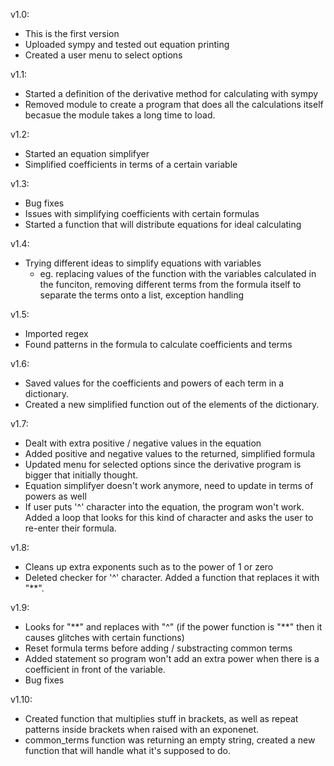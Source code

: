 v1.0:
- This is the first version
- Uploaded sympy and tested out equation printing
- Created a user menu to select options

v1.1:
- Started a definition of the derivative method for calculating with sympy
- Removed module to create a program that does all the calculations itself becasue the module takes a long time to load.

v1.2:
- Started an equation simplifyer
- Simplified coefficients in terms of a certain variable

v1.3:
- Bug fixes
- Issues with simplifying coefficients with certain formulas
- Started a function that will distribute equations for ideal calculating

v1.4:
- Trying different ideas to simplify equations with variables 
    - eg. replacing values of the function with the variables calculated in the funciton, removing different terms from the formula itself to separate the terms onto a list, exception handling

v1.5:
- Imported regex
- Found patterns in the formula to calculate coefficients and terms

v1.6:
- Saved values for the coefficients and powers of each term in a dictionary.
- Created a new simplified function out of the elements of the dictionary.

v1.7:
- Dealt with extra positive / negative values in the equation
- Added positive and negative values to the returned, simplified formula
- Updated menu for selected options since the derivative program is bigger that initially thought.
- Equation simplifyer doesn't work anymore, need to update in terms of powers as well
- If user puts '^' character into the equation, the program won't work. Added a loop that looks for this kind of character and asks the user to re-enter their formula.

v1.8:
- Cleans up extra exponents such as to the power of 1 or zero
- Deleted checker for '^' character. Added a function that replaces it with "\**".

v1.9:
- Looks for "\*\*" and replaces with "^" (if the power function is "**" then it causes glitches with certain functions)
- Reset formula terms before adding / substracting common terms
- Added statement so program won't add an extra power when there is a coefficient in front of the variable.
- Bug fixes

v1.10:
- Created function that multiplies stuff in brackets, as well as repeat patterns inside brackets when raised with an exponenet.
- common_terms function was returning an empty string, created a new function that will handle what it's supposed to do.